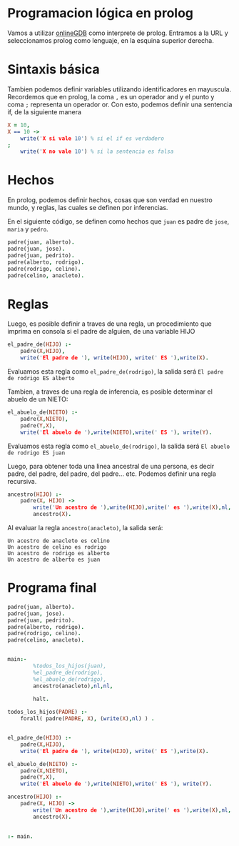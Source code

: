 # Programacion lógica en prolog

Vamos a utilizar [onlineGDB](https://www.onlinegdb.com/) como interprete de prolog. Entramos a la URL y seleccionamos prolog como lenguaje, en la esquina superior derecha.

# Sintaxis básica 

Tambien podemos definir variables utilizando identificadores en mayuscula. Recordemos que en prolog, la coma `,` es un operador and y el punto y coma `;` representa un operador or. Con esto, podemos  definir una sentencia if, de la siguiente manera

```prolog
X = 10,
X == 10 ->
	write('X si vale 10') % si el if es verdadero
;
	write('X no vale 10') % si la sentencia es falsa
```


# Hechos 
En prolog, podemos definir hechos, cosas que son verdad en nuestro mundo, y reglas, las cuales se definen por inferencias.

En el siguiente código, se definen como hechos que `juan` es padre de `jose`, `maria` y `pedro`.
```prolog
padre(juan, alberto).
padre(juan, jose).
padre(juan, pedrito).
padre(alberto, rodrigo).
padre(rodrigo, celino).
padre(celino, anacleto).
```



# Reglas

Luego, es posible definir a traves de una regla, un procedimiento que imprima en consola si el padre de alguien, de una variable HIJO

```prolog
el_padre_de(HIJO) :- 
    padre(X,HIJO),
    write('El padre de '), write(HIJO), write(' ES '),write(X).

```
Evaluamos esta regla como `el_padre_de(rodrigo)`, la salida será `El padre de rodrigo ES alberto`

Tambien, a traves de una regla de inferencia, es posible determinar el abuelo de un NIETO:
```prolog
el_abuelo_de(NIETO) :- 
    padre(X,NIETO),
    padre(Y,X),
    write('El abuelo de '),write(NIETO),write(' ES '), write(Y).

```
Evaluamos esta regla como `el_abuelo_de(rodrigo)`, la salida será `El abuelo de rodrigo ES juan`

Luego, para obtener toda una linea ancestral de una persona, es decir padre, del padre, del padre, del padre... etc. Podemos definir una regla recursiva.

```prolog
ancestro(HIJO) :- 
    padre(X, HIJO) ->
        write('Un acestro de '),write(HIJO),write(' es '),write(X),nl,
        ancestro(X).
```
Al evaluar la regla `ancestro(anacleto)`, la salida será:
```
Un acestro de anacleto es celino                                                                                                                
Un acestro de celino es rodrigo                                                                                                                 
Un acestro de rodrigo es alberto                                                                                                                
Un acestro de alberto es juan 
```

# Programa final

```prolog
padre(juan, alberto).
padre(juan, jose).
padre(juan, pedrito).
padre(alberto, rodrigo).
padre(rodrigo, celino).
padre(celino, anacleto).


main:-
        %todos_los_hijos(juan),
        %el_padre_de(rodrigo),
        %el_abuelo_de(rodrigo),
        ancestro(anacleto),nl,nl,
        
        halt.

todos_los_hijos(PADRE) :- 
    forall( padre(PADRE, X), (write(X),nl) ) .


el_padre_de(HIJO) :- 
    padre(X,HIJO),
    write('El padre de '), write(HIJO), write(' ES '),write(X).

el_abuelo_de(NIETO) :- 
    padre(X,NIETO),
    padre(Y,X),
    write('El abuelo de '),write(NIETO),write(' ES '), write(Y).

ancestro(HIJO) :- 
    padre(X, HIJO) ->
        write('Un acestro de '),write(HIJO),write(' es '),write(X),nl,
        ancestro(X).
 

:- main.

```
